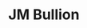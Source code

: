 ---
title: JM Bullion
description: Buy precious metals online with Bitcoin.
homepage: https://www.jmbullion.com/
twitter:
---